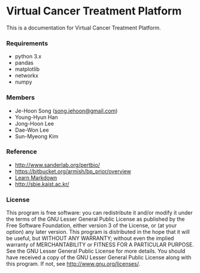 # Virtual Cancer Treatment Platform #
This is a documentation for Virtual Cancer Treatment Platform. 


### Requirements ###
* python 3.x 
* pandas
* matplotlib
* networkx
* numpy


### Members ###
* Je-Hoon Song (song.jehoon@gmail.com)
* Young-Hyun Han 
* Jong-Hoon Lee 
* Dae-Won Lee
* Sun-Myeong Kim 


### Reference ###
* http://www.sanderlab.org/pertbio/
* https://bitbucket.org/armish/bp_prior/overview
* [Learn Markdown](https://bitbucket.org/tutorials/markdowndemo)
* http://sbie.kaist.ac.kr/


### License ###
This program is free software: you can redistribute it and/or modify it under the terms of the GNU Lesser General Public License as published by the Free Software Foundation, either version 3 of the License, or (at your option) any later version.
This program is distributed in the hope that it will be useful, but WITHOUT ANY WARRANTY; without even the implied warranty of MERCHANTABILITY or FITNESS FOR A PARTICULAR PURPOSE. See the GNU Lesser General Public License for more details.
You should have received a copy of the GNU Lesser General Public License along with this program. If not, see http://www.gnu.org/licenses/.
